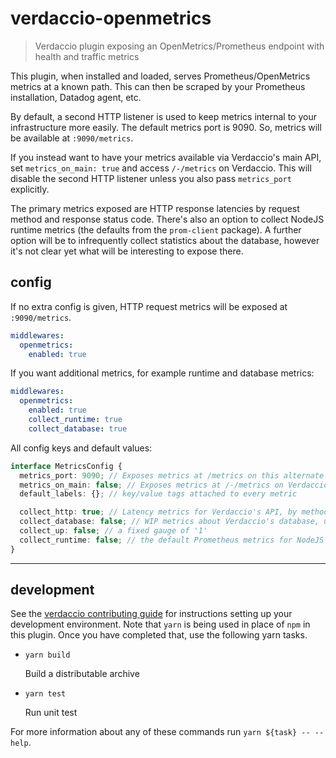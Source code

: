 # verdaccio-openmetrics

> Verdaccio plugin exposing an OpenMetrics/Prometheus endpoint with health and traffic metrics

This plugin, when installed and loaded,
  serves Prometheus/OpenMetrics metrics at a known path.
This can then be scraped by your Prometheus installation, Datadog agent, etc.

By default, a second HTTP listener is used
  to keep metrics internal to your infrastructure more easily.
The default metrics port is 9090.
So, metrics will be available at `:9090/metrics`.

If you instead want to have your metrics available via Verdaccio's main API,
set `metrics_on_main: true` and access `/-/metrics` on Verdaccio.
This will disable the second HTTP listener unless you also pass `metrics_port` explicitly.

The primary metrics exposed are HTTP response latencies by request method and response status code.
There's also an option to collect NodeJS runtime metrics
  (the defaults from the `prom-client` package).
A further option will be to infrequently collect statistics about the database,
  however it's not clear yet what will be interesting to expose there.

## config

If no extra config is given, HTTP request metrics will be exposed at `:9090/metrics`.

```yaml
middlewares:
  openmetrics:
    enabled: true
```

If you want additional metrics, for example runtime and database metrics:

```yaml
middlewares:
  openmetrics:
    enabled: true
    collect_runtime: true
    collect_database: true
```

All config keys and default values:

```typescript
interface MetricsConfig {
  metrics_port: 9090; // Exposes metrics at /metrics on this alternate port
  metrics_on_main: false; // Exposes metrics at /-/metrics on Verdaccio
  default_labels: {}; // key/value tags attached to every metric

  collect_http: true; // Latency metrics for Verdaccio's API, by method and status code
  collect_database: false; // WIP metrics about Verdaccio's database, updated infrequently
  collect_up: false; // a fixed gauge of '1'
  collect_runtime: false; // the default Prometheus metrics for NodeJS processes
}
```

---

## development

See the [verdaccio contributing guide](https://github.com/verdaccio/verdaccio/blob/master/CONTRIBUTING.md) for instructions setting up your development environment.
Note that `yarn` is being used in place of `npm` in this plugin.
Once you have completed that, use the following yarn tasks.

  - `yarn build`

    Build a distributable archive

  - `yarn test`

    Run unit test

For more information about any of these commands run `yarn ${task} -- --help`.
